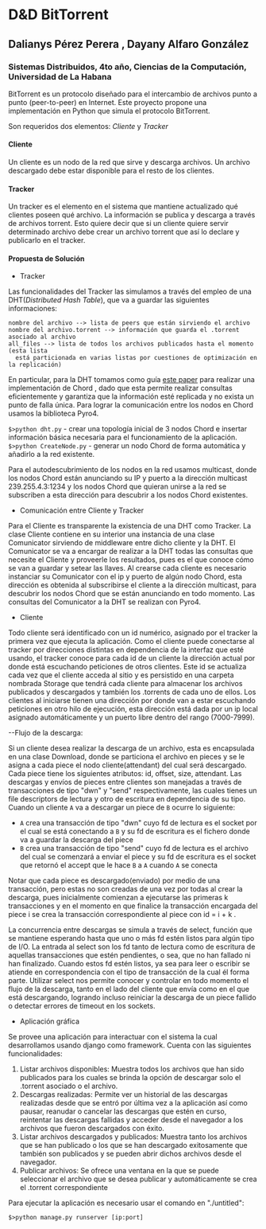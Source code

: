 # D&D BitTorrent
## Dalianys Pérez Perera  ,  Dayany Alfaro González
### Sistemas Distribuidos, 4to año, Ciencias de la Computación, Universidad de La Habana

BitTorrent es un protocolo diseñado para el intercambio de archivos punto a punto (peer-to-peer) en Internet. Este proyecto propone una implementación en Python que simula el protocolo BitTorrent. 

Son requeridos dos elementos: *Cliente* y *Tracker*

#### Cliente
Un cliente es un nodo de la red que sirve y descarga archivos. Un archivo descargado debe estar disponible para el resto de los clientes.

#### Tracker
Un tracker es el elemento en el sistema que mantiene actualizado qué clientes poseen qué archivo. La información se publica y descarga a través de archivos torrent. Esto quiere decir que si un cliente quiere servir determinado archivo debe crear un archivo torrent que así lo declare y publicarlo en el tracker.  

#### Propuesta de Solución

* Tracker
  
Las funcionalidades del Tracker las simulamos a través del empleo de una DHT(*Distributed Hash Table*), que va a guardar las siguientes informaciones:

    nombre del archivo --> lista de peers que están sirviendo el archivo
    nombre del archivo.torrent --> información que guarda el .torrent asociado al archivo
    all_files --> lista de todos los archivos publicados hasta el momento (esta lista
      está particionada en varias listas por cuestiones de optimización en la replicación)

En particular, para la DHT tomamos como guía [este paper](http://pdos.csail.mit.edu/papers/chord:sigcomm01/chord_sigcomm.pdf) para realizar una implementación de Chord , dado que esta permite realizar consultas eficientemente y garantiza que la información esté replicada y no exista un punto de falla única. Para lograr la comunicación entre los nodos en Chord usamos la biblioteca Pyro4.

`$>python dht.py`  - crear una topología inicial de 3 nodos Chord e insertar información básica necesaria para el funcionamiento de la aplicación.  
`$>python CreateNode.py` -  generar un nodo Chord de forma automática y añadirlo a la red existente.

Para el autodescubrimiento de los nodos en la red usamos multicast, donde los nodos Chord están anunciando su IP y puerto a la dirección multicast 239.255.4.3:1234 y los nodos Chord que quieran unirse a la red se subscriben a esta dirección para descubrir a los nodos Chord existentes.

* Comunicación entre Cliente y Tracker

Para el Cliente es transparente la existencia de una DHT como Tracker. La clase Cliente contiene en su interior una instancia de una clase Comunicator sirviendo de middleware entre dicho cliente y la DHT. El Comunicator se va a encargar de realizar a la DHT todas las consultas que necesite el Cliente y proveerle los resultados, pues es el que conoce cómo se van a guardar y setear las llaves. Al crearse cada cliente es necesario instanciar su Comunicator con el ip y puerto de algún nodo Chord, esta dirección es obtenida al subscribirse el cliente a la dirección multicast, para descubrir los nodos Chord que se están anunciando en todo momento. Las consultas del Comunicator a la DHT se realizan con Pyro4.

* Cliente

Todo cliente será identificado con un id numérico, asignado por el tracker la primera vez que ejecuta la aplicación. Como el cliente puede conectarse al tracker por direcciones distintas en dependencia de la interfaz que esté usando, el tracker conoce para cada id de un cliente la dirección actual por donde está escuchando peticiones de otros clientes. Este id se actualiza cada vez que el cliente acceda al sitio y es persistido en una carpeta nombrada Storage que tendrá cada cliente para almacenar los archivos publicados y descargados y también los .torrents de cada uno de ellos. Los clientes al iniciarse tienen una dirección por donde van a estar escuchando peticiones en otro hilo de ejecución, esta dirección está dada por un ip local asignado automáticamente y un puerto libre dentro del rango (7000-7999).

  --Flujo de la descarga:

  Si un cliente desea realizar la descarga de un archivo, esta es encapsulada en una clase Download, donde se particiona el archivo en pieces y se le asigna a cada piece el nodo cliente(attendant) del cual será descargado. Cada piece tiene los siguientes atributos: id, offset, size, attendant. Las descargas y envíos de pieces entre clientes son manejadas a través de transacciones de tipo "dwn" y "send" respectivamente, las cuales tienes un file descriptors de lectura y otro de escritura en dependencia de su tipo.
  Cuando un cliente `A` va a descargar un piece de `B` ocurre lo siguiente:

  - `A` crea una transacción de tipo "dwn" cuyo fd de lectura es el socket por el cual se está conectando a `B` y su fd de escritura es el fichero donde va a guardar la descarga del piece
  - `B` crea una transacción de tipo "send" cuyo fd de lectura es el archivo del cual se comenzará a enviar el piece y su fd de escritura es el socket que retornó el accept que le hace `B` a `A` cuando `A` se conecta

  Notar que cada piece es descargado(enviado) por medio de una transacción, pero estas no son creadas de una vez por todas al crear la descarga, pues inicialmente comienzan a ejecutarse las primeras k transacciones y en el momento en que finalice la transacción encargada del piece i se crea la transacción correspondiente al piece con id = i + k .

  La concurrencia entre descargas se simula a través de select, función que se mantiene esperando hasta que uno o más fd estén listos para algún tipo de I/O. La entrada al select son los fd tanto de lectura como de escritura de aquellas transacciones que estén pendientes, o sea, que no han fallado ni han finalizado. Cuando estos fd estén listos, ya sea para leer o escribir se atiende en correspondencia con el tipo de transacción de la cual él forma parte. Utilizar select nos permite conocer y controlar en todo momento el flujo de la descarga, tanto en el lado del cliente que envía como en el que está descargando, logrando incluso reiniciar la descarga de un piece fallido o detectar errores de timeout en los sockets.

* Aplicación gráfica

Se provee una aplicación para interactuar con el sistema la cual desarrollamos usando django como framework. Cuenta con las siguientes funcionalidades:

1. Listar archivos disponibles: Muestra todos los archivos que han sido publicados para los cuales se brinda la opción de descargar solo el .torrent asociado o el archivo.
2. Descargas realizadas: Permite ver un historial de las descargas realizadas desde que se entró por última vez a la aplicación así como pausar, reanudar o cancelar las descargas que estén en curso, reintentar las descargas fallidas y acceder desde el navegador a los archivos que fueron descargados con éxito.
3. Listar archivos descargados y publicados: Muestra tanto los archivos que se han publicado o los que se han descargado exitosamente que también son publicados y se pueden abrir dichos archivos desde el navegador. 
4. Publicar archivos: Se ofrece una ventana en la que se puede seleccionar el archivo que se desea publicar y automáticamente se crea el .torrent correspondiente

Para ejecutar la aplicación es necesario usar el comando en "./untitled":

`$>python manage.py runserver [ip:port]`